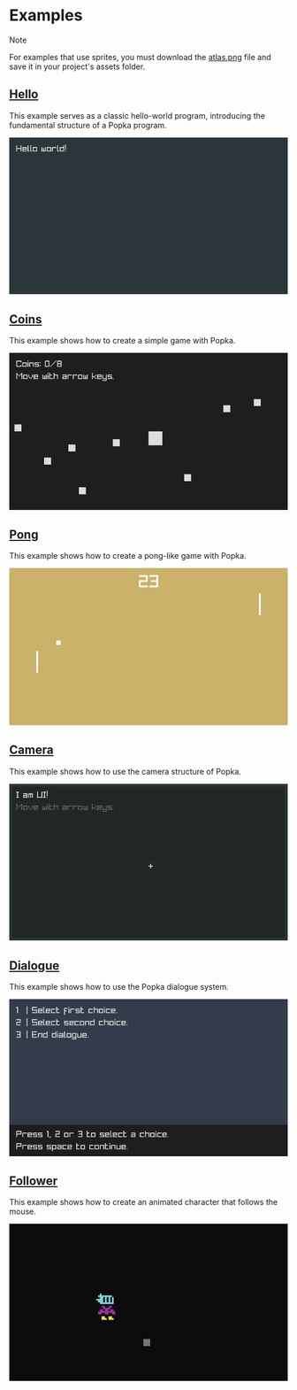 # Examples

> [!NOTE]
> For examples that use sprites, you must download the [atlas.png](atlas.png) file and save it in your project's assets folder.

## [Hello](hello.d)

This example serves as a classic hello-world program, introducing the fundamental structure of a Popka program.

![image](hello.png)

## [Coins](coins.d)

This example shows how to create a simple game with Popka.

![image](coins.png)

## [Pong](pong.d)

This example shows how to create a pong-like game with Popka.

![image](pong.png)

## [Camera](camera.d)

This example shows how to use the camera structure of Popka.

![image](camera.png)

## [Dialogue](dialogue.d)

This example shows how to use the Popka dialogue system.

![image](dialogue.png)

## [Follower](follower.d)

This example shows how to create an animated character that follows the mouse.

![image](follower.png)
